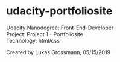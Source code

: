 # udacity-portfoliosite

Udacity Nanodegree: Front-End-Developer  
Project: Project 1 - Portfoliosite  
Technology: html/css

Created by Lukas Grossmann, 05/15/2019
